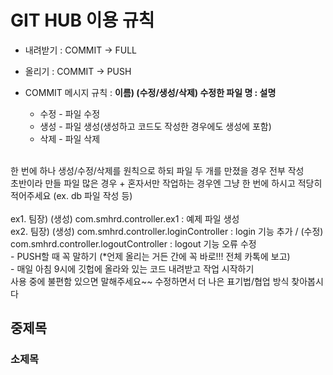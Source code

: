 # GIT HUB 이용 규칙
 - 내려받기 : COMMIT -> FULL
 - 올리기 :  COMMIT -> PUSH

 - COMMIT 메시지 규칙 : <b>이름) (수정/생성/삭제) 수정한 파일 명 : 설명</b>
   - 수정 - 파일 수정
   - 생성 - 파일 생성(생성하고 코드도 작성한 경우에도 생성에 포함)
   - 삭제 - 파일 삭제
<br>
한 번에 하나 생성/수정/삭제를 원칙으로 하되 파일 두 개를 만졌을 경우 전부 작성 <br>
초반이라 만들 파일 많은 경우 + 혼자서만 작업하는 경우엔 그냥 한 번에 하시고 적당히 적어주세요 (ex. db 파일 작성 등)<br> <br>
ex1. 팀장) (생성) com.smhrd.controller.ex1 : 예제 파일 생성 <br>
ex2. 팀장) (생성) com.smhrd.controller.loginController : login 기능 추가 / (수정) com.smhrd.controller.logoutController : logout 기능 오류 수정
         
<br>
 - PUSH할 때 꼭 말하기 (*언제 올리는 거든 간에 꼭 바로!!! 전체 카톡에 보고) <br>
 - 매일 아침 9시에 깃헙에 올라와 있는 코드 내려받고 작업 시작하기

<br>
사용 중에 불편함 있으면 말해주세요~~ 수정하면서 더 나은 표기법/협업 방식 찾아봅시다 
 
## 중제목
### 소제목
